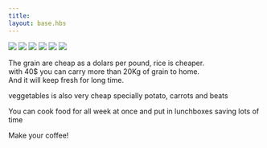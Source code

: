 ```yaml
---
title: ㅤ
layout: base.hbs
---
```


<img src="/img/lentils.jpg" >
<img src="/img/graos.jpg" >
<img src="/img/chickpeas.jpg" >
<img src="/img/rice.jpg" >
<img src="/img/veggies.jpg" >
<img src="/img/cook1.png" >

<p>The grain are cheap as a dolars per pound, rice is cheaper.<br>
with 40$ you can carry more than 20Kg of grain to home. <br>And it  will keep fresh for long time.  
</p>

<p>veggetables is also very cheap specially potato, carrots and beats
</p>

<p> You can cook food for all week at once and put in lunchboxes saving lots of time 
</p>
<p></p>Make your coffee!